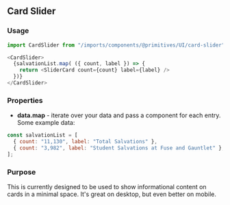 ## Card Slider

### Usage

```js
import CardSlider from "/imports/components/@primitives/UI/card-slider";

<CardSlider>
  {salvationList.map( ({ count, label }) => {
    return <SliderCard count={count} label={label} />
  })}
</CardSlider>
```

### Properties

- **data.map** - iterate over your data and pass a component for each entry.
Some example data:

```js
const salvationList = [
  { count: "11,130", label: "Total Salvations" },
  { count: "3,982", label: "Student Salvations at Fuse and Gauntlet" },
];

```

### Purpose

This is currently designed to be used to show informational content on cards in a minimal space. It's great on desktop, but even better on mobile.
